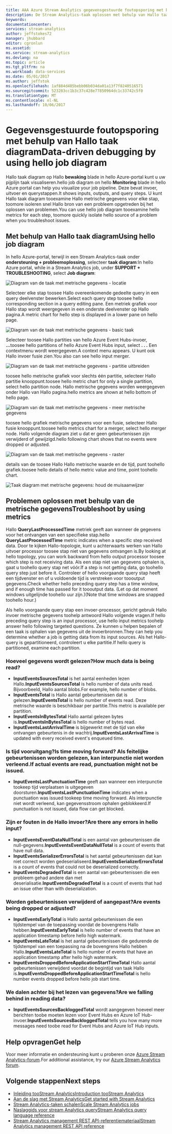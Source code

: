 ```yaml
---
title: AAA Azure Stream Analytics gegevensgestuurde foutopsporing met behulp van Hallo taak diagram | Microsoft Docs
description: De Stream Analytics-taak oplossen met behulp van Hallo taak diagram en metrische gegevens.
keywords: 
documentationcenter: 
services: stream-analytics
author: jeffstokes72
manager: jhubbard
editor: cgronlun
ms.assetid: 
ms.service: stream-analytics
ms.devlang: na
ms.topic: article
ms.tgt_pltfrm: na
ms.workload: data-services
ms.date: 05/01/2017
ms.author: jeffstok
ms.openlocfilehash: 1af884d485bebb06b034da01a13f7f8240516571
ms.sourcegitcommit: 523283cc1b3c37c428e77850964dc1c33742c5f0
ms.translationtype: MT
ms.contentlocale: nl-NL
ms.lasthandoff: 10/06/2017
---
```

# <a name="data-driven-debugging-by-using-hello-job-diagram"></a><span data-ttu-id="303e1-103">Gegevensgestuurde foutopsporing met behulp van Hallo taak diagram</span><span class="sxs-lookup"><span data-stu-id="303e1-103">Data-driven debugging by using hello job diagram</span></span>

<span data-ttu-id="303e1-104">Hallo taak diagram op Hallo **bewaking** blade in hello Azure-portal kunt u uw pijplijn taak visualiseren.</span><span class="sxs-lookup"><span data-stu-id="303e1-104">hello job diagram on hello **Monitoring** blade in hello Azure portal can help you visualize your job pipeline.</span></span> <span data-ttu-id="303e1-105">Deze bevat invoer, uitvoer en querystappen.</span><span class="sxs-lookup"><span data-stu-id="303e1-105">It shows inputs, outputs, and query steps.</span></span> <span data-ttu-id="303e1-106">U kunt Hallo taak diagram tooexamine Hallo metrische gegevens voor elke stap, toomore isoleren snel Hallo bron van een probleem opgetreden bij het oplossen van problemen.</span><span class="sxs-lookup"><span data-stu-id="303e1-106">You can use hello job diagram tooexamine hello metrics for each step, toomore quickly isolate hello source of a problem when you troubleshoot issues.</span></span>

## <a name="using-hello-job-diagram"></a><span data-ttu-id="303e1-107">Met behulp van Hallo taak diagram</span><span class="sxs-lookup"><span data-stu-id="303e1-107">Using hello job diagram</span></span>

<span data-ttu-id="303e1-108">In hello Azure-portal, terwijl in een Stream Analytics-taak onder **ondersteuning + probleemoplossing**, selecteer **taak diagram**:</span><span class="sxs-lookup"><span data-stu-id="303e1-108">In hello Azure portal, while in a Stream Analytics job, under **SUPPORT + TROUBLESHOOTING**, select **Job diagram**:</span></span>

![Diagram van de taak met metrische gegevens - locatie](./media/stream-analytics-job-diagram-with-metrics/stream-analytics-job-diagram-with-metrics-portal-1.png)

<span data-ttu-id="303e1-110">Selecteer elke stap toosee Hallo overeenkomende gedeelte query in een query deelvenster bewerken.</span><span class="sxs-lookup"><span data-stu-id="303e1-110">Select each query step toosee hello corresponding section in a query editing pane.</span></span> <span data-ttu-id="303e1-111">Een metriek grafiek voor Hallo stap wordt weergegeven in een onderste deelvenster op Hallo pagina.</span><span class="sxs-lookup"><span data-stu-id="303e1-111">A metric chart for hello step is displayed in a lower pane on hello page.</span></span>

![Diagram van de taak met metrische gegevens - basic taak](./media/stream-analytics-job-diagram-with-metrics/stream-analytics-job-diagram-with-metrics-portal-2.png)

<span data-ttu-id="303e1-113">Selecteer toosee Hallo partities van hello Azure Event Hubs-invoer, **...**</span><span class="sxs-lookup"><span data-stu-id="303e1-113">toosee hello partitions of hello Azure Event Hubs input, select **. . .**</span></span> <span data-ttu-id="303e1-114">Een contextmenu wordt weergegeven.</span><span class="sxs-lookup"><span data-stu-id="303e1-114">A context menu appears.</span></span> <span data-ttu-id="303e1-115">U kunt ook Hallo invoer fusie zien.</span><span class="sxs-lookup"><span data-stu-id="303e1-115">You also can see hello input merger.</span></span>

![Diagram van de taak met metrische gegevens - partitie uitbreiden](./media/stream-analytics-job-diagram-with-metrics/stream-analytics-job-diagram-with-metrics-portal-3.png)

<span data-ttu-id="303e1-117">toosee hello metrische grafiek voor slechts één partitie, selecteer Hallo partitie knooppunt.</span><span class="sxs-lookup"><span data-stu-id="303e1-117">toosee hello metric chart for only a single partition, select hello partition node.</span></span> <span data-ttu-id="303e1-118">Hallo metrische gegevens worden weergegeven onder Hallo van Hallo pagina.</span><span class="sxs-lookup"><span data-stu-id="303e1-118">hello metrics are shown at hello bottom of hello page.</span></span>

![Diagram van de taak met metrische gegevens - meer metrische gegevens](./media/stream-analytics-job-diagram-with-metrics/stream-analytics-job-diagram-with-metrics-portal-4.png)

<span data-ttu-id="303e1-120">toosee hello grafiek metrische gegevens voor een fusie, selecteer Hallo fusie knooppunt.</span><span class="sxs-lookup"><span data-stu-id="303e1-120">toosee hello metrics chart for a merger, select hello merger node.</span></span> <span data-ttu-id="303e1-121">Hallo volgende diagram ziet u dat er geen gebeurtenissen zijn verwijderd of gewijzigd.</span><span class="sxs-lookup"><span data-stu-id="303e1-121">hello following chart shows that no events were dropped or adjusted.</span></span>

![Diagram van de taak met metrische gegevens - raster](./media/stream-analytics-job-diagram-with-metrics/stream-analytics-job-diagram-with-metrics-portal-5.png)

<span data-ttu-id="303e1-123">details van de toosee Hallo Hallo metrische waarde en de tijd, punt toohello grafiek.</span><span class="sxs-lookup"><span data-stu-id="303e1-123">toosee hello details of hello metric value and time, point toohello chart.</span></span>

![Taak diagram met metrische gegevens: houd de muisaanwijzer](./media/stream-analytics-job-diagram-with-metrics/stream-analytics-job-diagram-with-metrics-portal-6.png)

## <a name="troubleshoot-by-using-metrics"></a><span data-ttu-id="303e1-125">Problemen oplossen met behulp van de metrische gegevens</span><span class="sxs-lookup"><span data-stu-id="303e1-125">Troubleshoot by using metrics</span></span>

<span data-ttu-id="303e1-126">Hallo **QueryLastProcessedTime** metriek geeft aan wanneer de gegevens voor het ontvangen van een specifieke stap.</span><span class="sxs-lookup"><span data-stu-id="303e1-126">hello **QueryLastProcessedTime** metric indicates when a specific step received data.</span></span> <span data-ttu-id="303e1-127">Door te kijken Hallo-topologie, kunt u achterwaarts werken van Hallo uitvoer processor toosee stap niet van gegevens ontvangen is.</span><span class="sxs-lookup"><span data-stu-id="303e1-127">By looking at hello topology, you can work backward from hello output processor toosee which step is not receiving data.</span></span> <span data-ttu-id="303e1-128">Als een stap niet van gegevens ophalen is, gaat u toohello query stap net vóór.</span><span class="sxs-lookup"><span data-stu-id="303e1-128">If a step is not getting data, go toohello query step just before it.</span></span> <span data-ttu-id="303e1-129">Controleer of hello voorgaande query stap heeft een tijdvenster en of u voldoende tijd is verstreken voor toooutput gegevens.</span><span class="sxs-lookup"><span data-stu-id="303e1-129">Check whether hello preceding query step has a time window, and if enough time has passed for it toooutput data.</span></span> <span data-ttu-id="303e1-130">(Let op dat moment windows uitgelijnde toohello uur zijn.)</span><span class="sxs-lookup"><span data-stu-id="303e1-130">(Note that time windows are snapped toohello hour.)</span></span>
 
<span data-ttu-id="303e1-131">Als hello voorgaande query stap een invoer-processor, gericht gebruik Hallo invoer metrische gegevens toohelp antwoord Hallo volgende vragen.</span><span class="sxs-lookup"><span data-stu-id="303e1-131">If hello preceding query step is an input processor, use hello input metrics toohelp answer hello following targeted questions.</span></span> <span data-ttu-id="303e1-132">Ze kunnen u helpen bepalen of een taak is ophalen van gegevens uit de invoerbronnen.</span><span class="sxs-lookup"><span data-stu-id="303e1-132">They can help you determine whether a job is getting data from its input sources.</span></span> <span data-ttu-id="303e1-133">Als het Hallo-query is gepartitioneerd, controleert u elke partitie.</span><span class="sxs-lookup"><span data-stu-id="303e1-133">If hello query is partitioned, examine each partition.</span></span>
 
### <a name="how-much-data-is-being-read"></a><span data-ttu-id="303e1-134">Hoeveel gegevens wordt gelezen?</span><span class="sxs-lookup"><span data-stu-id="303e1-134">How much data is being read?</span></span>

*   <span data-ttu-id="303e1-135">**InputEventsSourcesTotal** is het aantal eenheden lezen Hallo.</span><span class="sxs-lookup"><span data-stu-id="303e1-135">**InputEventsSourcesTotal** is hello number of data units read.</span></span> <span data-ttu-id="303e1-136">Bijvoorbeeld, Hallo aantal blobs.</span><span class="sxs-lookup"><span data-stu-id="303e1-136">For example, hello number of blobs.</span></span>
*   <span data-ttu-id="303e1-137">**InputEventsTotal** is Hallo aantal gebeurtenissen dat is gelezen.</span><span class="sxs-lookup"><span data-stu-id="303e1-137">**InputEventsTotal** is hello number of events read.</span></span> <span data-ttu-id="303e1-138">Deze metrische waarde is beschikbaar per partitie.</span><span class="sxs-lookup"><span data-stu-id="303e1-138">This metric is available per partition.</span></span>
*   <span data-ttu-id="303e1-139">**InputEventsInBytesTotal** Hallo aantal gelezen bytes is.</span><span class="sxs-lookup"><span data-stu-id="303e1-139">**InputEventsInBytesTotal** is hello number of bytes read.</span></span>
*   <span data-ttu-id="303e1-140">**InputEventsLastArrivalTime** is bijgewerkt met de tijd van elke ontvangen gebeurtenis in de wachtrij.</span><span class="sxs-lookup"><span data-stu-id="303e1-140">**InputEventsLastArrivalTime** is updated with every received event's enqueued time.</span></span>
 
### <a name="is-time-moving-forward-if-actual-events-are-read-punctuation-might-not-be-issued"></a><span data-ttu-id="303e1-141">Is tijd vooruitgang?</span><span class="sxs-lookup"><span data-stu-id="303e1-141">Is time moving forward?</span></span> <span data-ttu-id="303e1-142">Als feitelijke gebeurtenissen worden gelezen, kan interpunctie niet worden verleend.</span><span class="sxs-lookup"><span data-stu-id="303e1-142">If actual events are read, punctuation might not be issued.</span></span>

*   <span data-ttu-id="303e1-143">**InputEventsLastPunctuationTime** geeft aan wanneer een interpunctie tookeep tijd verplaatsen is uitgegeven doorsturen.</span><span class="sxs-lookup"><span data-stu-id="303e1-143">**InputEventsLastPunctuationTime** indicates when a punctuation was issued tookeep time moving forward.</span></span> <span data-ttu-id="303e1-144">Als interpunctie niet wordt verleend, kan gegevensstroom ophalen geblokkeerd.</span><span class="sxs-lookup"><span data-stu-id="303e1-144">If punctuation is not issued, data flow can get blocked.</span></span>
 
### <a name="are-there-any-errors-in-hello-input"></a><span data-ttu-id="303e1-145">Zijn er fouten in de Hallo invoer?</span><span class="sxs-lookup"><span data-stu-id="303e1-145">Are there any errors in hello input?</span></span>

*   <span data-ttu-id="303e1-146">**InputEventsEventDataNullTotal** is een aantal van gebeurtenissen die null-gegevens.</span><span class="sxs-lookup"><span data-stu-id="303e1-146">**InputEventsEventDataNullTotal** is a count of events that have null data.</span></span>
*   <span data-ttu-id="303e1-147">**InputEventsSerializerErrorsTotal** is het aantal gebeurtenissen dat kan niet correct worden gedeserialiseerd.</span><span class="sxs-lookup"><span data-stu-id="303e1-147">**InputEventsSerializerErrorsTotal** is a count of events that could not be deserialized correctly.</span></span>
*   <span data-ttu-id="303e1-148">**InputEventsDegradedTotal** is een aantal van gebeurtenissen die een probleem gehad andere dan met deserialisatie.</span><span class="sxs-lookup"><span data-stu-id="303e1-148">**InputEventsDegradedTotal** is a count of events that had an issue other than with deserialization.</span></span>
 
### <a name="are-events-being-dropped-or-adjusted"></a><span data-ttu-id="303e1-149">Worden gebeurtenissen verwijderd of aangepast?</span><span class="sxs-lookup"><span data-stu-id="303e1-149">Are events being dropped or adjusted?</span></span>

*   <span data-ttu-id="303e1-150">**InputEventsEarlyTotal** is Hallo aantal gebeurtenissen die een tijdstempel van de toepassing voordat de bovengrens Hallo hebben.</span><span class="sxs-lookup"><span data-stu-id="303e1-150">**InputEventsEarlyTotal** is hello number of events that have an application timestamp before hello high watermark.</span></span>
*   <span data-ttu-id="303e1-151">**InputEventsLateTotal** is het aantal gebeurtenissen die gedurende de tijdstempel van een toepassing na de bovengrens Hallo hebben Hallo.</span><span class="sxs-lookup"><span data-stu-id="303e1-151">**InputEventsLateTotal** is hello number of events that have an application timestamp after hello high watermark.</span></span>
*   <span data-ttu-id="303e1-152">**InputEventsDroppedBeforeApplicationStartTimeTotal** Hallo aantal gebeurtenissen verwijderd voordat de begintijd van taak Hallo is.</span><span class="sxs-lookup"><span data-stu-id="303e1-152">**InputEventsDroppedBeforeApplicationStartTimeTotal** is hello number events dropped before hello job start time.</span></span>
 
### <a name="are-we-falling-behind-in-reading-data"></a><span data-ttu-id="303e1-153">We dalen achter bij het lezen van gegevens?</span><span class="sxs-lookup"><span data-stu-id="303e1-153">Are we falling behind in reading data?</span></span>

*   <span data-ttu-id="303e1-154">**InputEventsSourcesBackloggedTotal** wordt aangegeven hoeveel meer berichten toobe moeten lezen voor Event Hubs en Azure IoT Hub-invoer.</span><span class="sxs-lookup"><span data-stu-id="303e1-154">**InputEventsSourcesBackloggedTotal** tells you how many more messages need toobe read for Event Hubs and Azure IoT Hub inputs.</span></span>


## <a name="get-help"></a><span data-ttu-id="303e1-155">Help opvragen</span><span class="sxs-lookup"><span data-stu-id="303e1-155">Get help</span></span>
<span data-ttu-id="303e1-156">Voor meer informatie en ondersteuning kunt u proberen onze [Azure Stream Analytics-forum](https://social.msdn.microsoft.com/Forums/en-US/home?forum=AzureStreamAnalytics).</span><span class="sxs-lookup"><span data-stu-id="303e1-156">For additional assistance, try our [Azure Stream Analytics forum](https://social.msdn.microsoft.com/Forums/en-US/home?forum=AzureStreamAnalytics).</span></span>

## <a name="next-steps"></a><span data-ttu-id="303e1-157">Volgende stappen</span><span class="sxs-lookup"><span data-stu-id="303e1-157">Next steps</span></span>
* [<span data-ttu-id="303e1-158">Inleiding tooStream Analytics</span><span class="sxs-lookup"><span data-stu-id="303e1-158">Introduction tooStream Analytics</span></span>](stream-analytics-introduction.md)
* [<span data-ttu-id="303e1-159">Aan de slag met Stream Analytics</span><span class="sxs-lookup"><span data-stu-id="303e1-159">Get started with Stream Analytics</span></span>](stream-analytics-real-time-fraud-detection.md)
* [<span data-ttu-id="303e1-160">Stream Analytics-taken schalen</span><span class="sxs-lookup"><span data-stu-id="303e1-160">Scale Stream Analytics jobs</span></span>](stream-analytics-scale-jobs.md)
* [<span data-ttu-id="303e1-161">Naslaggids voor stream Analytics query</span><span class="sxs-lookup"><span data-stu-id="303e1-161">Stream Analytics query language reference</span></span>](https://msdn.microsoft.com/library/azure/dn834998.aspx)
* [<span data-ttu-id="303e1-162">Stream Analytics management REST API-referentiemateriaal</span><span class="sxs-lookup"><span data-stu-id="303e1-162">Stream Analytics management REST API reference</span></span>](https://msdn.microsoft.com/library/azure/dn835031.aspx)
